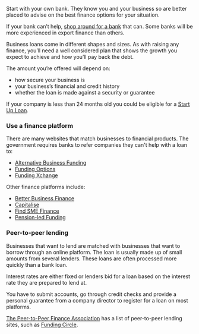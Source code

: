 Start with your own bank. They know you and your business so are better placed to advise on the best finance options for your situation.

If your bank can&rsquo;t help, [shop around for a bank](http://www.businessbankinginsight.co.uk "Compare business banking products and services with Business Banking Insight's impartial rating system") that can. Some banks will be more experienced in export finance than others.

Business loans come in different shapes and sizes. As with raising any finance, you&rsquo;ll need a well considered plan that shows the growth you expect to achieve and how you&rsquo;ll pay back the debt.

The amount you&rsquo;re offered will depend on:

- how secure your business is
- your business&rsquo;s financial and credit history
- whether the loan is made against a security or guarantee

If your company is less than 24 months old you could be eligible for a [Start Up Loan](https://www.gov.uk/apply-start-up-loan "Apply for a Start Up Loan").

### Use a finance platform

There are many websites that match businesses to financial products. The government requires banks to refer companies they can't help with a loan to:

* [Alternative Business Funding](https://www.alternativebusinessfunding.co.uk/ "Alternative Business Funding")
* [Funding Options](https://exporting.fundingoptions.com/ "Funding Options")
* [Funding Xchange](https://www.fundingxchange.co.uk/?affiliate=ukef "Funding Xchange")

Other finance platforms include:

* [Better Business Finance](http://www.betterbusinessfinance.co.uk/ "Better Business Finance")
* [Capitalise](https://capitalise.com/partners/exporting-is-great "Capitalise")
* [Find SME Finance](http://www.findsmefinance.co.uk/ "Find SME Finance")
* [Pension-led Funding](https://www.pensionledfunding.com/ "Pension-led Funding")

### Peer-to-peer lending

Businesses that want to lend are matched with businesses that want to borrow through an online platform. The loan is usually made up of small amounts from several lenders. These loans are often processed more quickly than a bank loan.

Interest rates are either fixed or lenders bid for a loan based on the interest rate they are prepared to lend at.

You have to submit accounts, go through credit checks and provide a personal guarantee from a company director to register for a loan on most platforms.

[The Peer-to-Peer Finance Association](https://www.p2pfa.org.uk/platforms/ "Peer-to-Peer Finance Association") has a list of peer-to-peer lending sites, such as [Funding Circle](https://www.fundingcircle.com/uk/businesses/ "Funding Circle").
